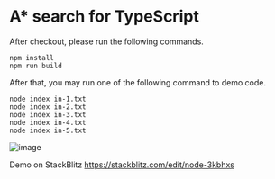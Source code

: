# A* search for TypeScript

After checkout, please run the following commands.
```
npm install
npm run build
```

After that, you may run one of the following command to demo code.
```
node index in-1.txt 
node index in-2.txt 
node index in-3.txt 
node index in-4.txt 
node index in-5.txt 
```

![image](https://user-images.githubusercontent.com/442046/233188303-e61371fc-2a73-4d38-b6b5-2b86c7ac900d.png)

Demo on StackBlitz
https://stackblitz.com/edit/node-3kbhxs
